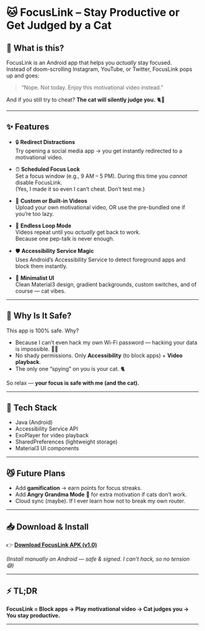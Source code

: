 # 🐱 FocusLink – Stay Productive or Get Judged by a Cat

## 📱 What is this?

FocusLink is an Android app that helps you *actually* stay focused.  
Instead of doom-scrolling Instagram, YouTube, or Twitter, FocusLink pops up and goes:  

> “Nope. Not today. Enjoy this motivational video instead.”  

And if you still try to cheat? **The cat will silently judge you.** 🐈👀  

---

## ✨ Features

* 🔒 **Redirect Distractions**  
  Try opening a social media app → you get instantly redirected to a motivational video.  

* ⏰ **Scheduled Focus Lock**  
  Set a focus window (e.g., 9 AM – 5 PM). During this time you *cannot* disable FocusLink.  
  (Yes, I made it so even I can’t cheat. Don’t test me.)  

* 🎥 **Custom or Built-in Videos**  
  Upload your own motivational video, OR use the pre-bundled one if you’re too lazy.  

* 🔁 **Endless Loop Mode**  
  Videos repeat until you *actually* get back to work.  
  Because one pep-talk is never enough.  

* 🛡 **Accessibility Service Magic**  
  Uses Android’s Accessibility Service to detect foreground apps and block them instantly.  

* 🎨 **Minimalist UI**  
  Clean Material3 design, gradient backgrounds, custom switches, and of course — cat vibes.  

---

## 🐾 Why Is It Safe?

This app is 100% safe. Why?  

* Because I can’t even hack my own Wi-Fi password — hacking your data is impossible. 🤷‍♂️  
* No shady permissions. Only **Accessibility** (to block apps) + **Video playback**.  
* The only one “spying” on you is your cat. 🐈  

So relax — **your focus is safe with me (and the cat).**  

---

## 🚀 Tech Stack

* Java (Android)  
* Accessibility Service API  
* ExoPlayer for video playback  
* SharedPreferences (lightweight storage)  
* Material3 UI components  

---

## 😼 Future Plans

* Add **gamification** → earn points for focus streaks.  
* Add **Angry Grandma Mode** 👵 for extra motivation if cats don’t work.  
* Cloud sync (maybe). If I ever learn how not to break my own router.  

---

## 📥 Download & Install

👉 [**Download FocusLink APK (v1.0)**](https://github.com/<your-username>/<repo>/releases/download/v1.0/app-release.apk)  

*(Install manually on Android — safe & signed. I can’t hack, so no tension 😅)*  

---

## ⚡ TL;DR

**FocusLink = Block apps → Play motivational video → Cat judges you → You stay productive.**  

---

